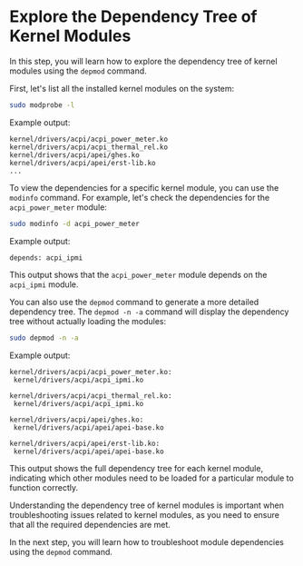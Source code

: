 # Explore the Dependency Tree of Kernel Modules

In this step, you will learn how to explore the dependency tree of kernel modules using the `depmod` command.

First, let's list all the installed kernel modules on the system:

```bash
sudo modprobe -l
```

Example output:

```
kernel/drivers/acpi/acpi_power_meter.ko
kernel/drivers/acpi/acpi_thermal_rel.ko
kernel/drivers/acpi/apei/ghes.ko
kernel/drivers/acpi/apei/erst-lib.ko
...
```

To view the dependencies for a specific kernel module, you can use the `modinfo` command. For example, let's check the dependencies for the `acpi_power_meter` module:

```bash
sudo modinfo -d acpi_power_meter
```

Example output:

```
depends: acpi_ipmi
```

This output shows that the `acpi_power_meter` module depends on the `acpi_ipmi` module.

You can also use the `depmod` command to generate a more detailed dependency tree. The `depmod -n -a` command will display the dependency tree without actually loading the modules:

```bash
sudo depmod -n -a
```

Example output:

```
kernel/drivers/acpi/acpi_power_meter.ko:
 kernel/drivers/acpi/acpi_ipmi.ko

kernel/drivers/acpi/acpi_thermal_rel.ko:
 kernel/drivers/acpi/acpi_ipmi.ko

kernel/drivers/acpi/apei/ghes.ko:
 kernel/drivers/acpi/apei/apei-base.ko

kernel/drivers/acpi/apei/erst-lib.ko:
 kernel/drivers/acpi/apei/apei-base.ko
```

This output shows the full dependency tree for each kernel module, indicating which other modules need to be loaded for a particular module to function correctly.

Understanding the dependency tree of kernel modules is important when troubleshooting issues related to kernel modules, as you need to ensure that all the required dependencies are met.

In the next step, you will learn how to troubleshoot module dependencies using the `depmod` command.
